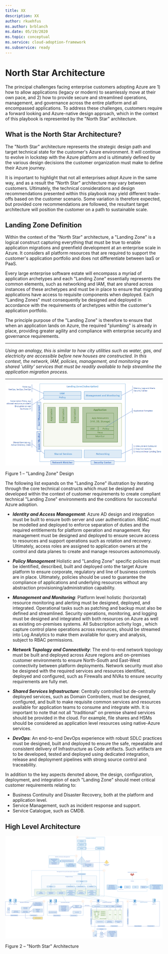 ```yaml
---
title: XX
description: XX
author: rkuehfus
ms.author: brblanch
ms.date: 05/19/2020
ms.topic: conceptual
ms.service: cloud-adoption-framework
ms.subservice: ready
---
```


# North Star Architecture

The principal challenges facing enterprise customers adopting Azure are 1) how to allow applications (legacy or modern) to seamlessly move at their own pace, and 2) how to provide secure and streamlined operations, management, and governance across the entire platform and all encompassed applications. To address these challenges, customers require a forward looking and Azure-native design approach, which in the context of this playbook is represented by the "North Star" architecture.

## What is the North Star Architecture?

The "North Star" architecture represents the strategic design path and target technical state for the customer's Azure environment. It will continue to evolve in lockstep with the Azure platform and is ultimately defined by the various design decisions the customer organization must make to define their Azure journey.

It is important to highlight that not all enterprises adopt Azure in the same way, and as a result the "North Star" architecture may vary between customers. Ultimately, the technical considerations and design recommendations presented within this playbook may yield different trade-offs based on the customer scenario. Some variation is therefore expected, but provided core recommendations are followed, the resultant target architecture will position the customer on a path to sustainable scale.

## Landing Zone Definition

Within the context of the "North Star" architecture, a "Landing Zone" is a logical construct capturing everything that must be true to enable application migrations and greenfield development at an enterprise scale in Azure. It considers all platform resources that are required to support the customer's application portfolio and does not differentiate between IaaS or PaaS.

Every large enterprise software estate will encompass a myriad of application archetypes and each "Landing Zone" essentially represents the common elements, such as networking and IAM, that are shared across instances of these archetypes and must be in place to ensure that migrating applications have access to requisite components when deployed. Each "Landing Zones" must consequently be designed and deployed in accordance with the requirements of archetypes within the customer's application portfolio.

The principle purpose of the "Landing Zone" is therefore to ensure that when an application lands on Azure, the required "plumbing" is already in place, providing greater agility and compliance with enterprise security and governance requirements.

---
_Using an analogy, this is similar to how city utilities such as water, gas, and electricity are accessible before new houses are constructed. In this context, the network, IAM, policies, management, and monitoring are shared 'utility' services that must be readily available to help streamline the application migration process._
***

[![Landing Zone](./media/lz-design.png "Landing Zone")](#)

Figure 1 – "Landing Zone" Design

The following list expands on the "Landing Zone" illustration by iterating through the core technical constructs which must be designed and developed within the context of customer requirements to create compliant technical "Landing Zone" environments and the conditions for successful Azure adoption.

-   ***Identity and Access Management***: Azure AD design and integration must be built to ensure both server and user authentication. RBAC must be modelled and deployed to enforce separation of duties and the required entitlements for platform operation and management. Key management must be designed and deployed to ensure secure access to resources and support operations such as rotation and recovery. Ultimately, access roles are assigned to application owners at the control and data planes to create and manage resources autonomously.

-   ***Policy Management*** Holistic and "Landing Zone" specific policies must be identified, described, built and deployed onto the target Azure platform to ensure corporate, regulatory and line of business controls are in place. Ultimately, policies should be used to guarantee the compliance of applications and underlying resources without any abstraction provisioning/administration capability.

-   ***Management and Monitoring***: Platform level holistic (horizontal) resource monitoring and alerting must be designed, deployed, and integrated. Operational tasks such as patching and backup must also be defined and streamlined. Security operations, monitoring, and logging must be designed and integrated with both resources on Azure as well as existing on-premises systems. All Subscription activity logs , which capture control plane operations across resources, should be streamed into Log Analytics to make them available for query and analysis, subject to RBAC permissions.

-   ***Network Topology and Connectivity***: The end-to-end network topology must be built and deployed across Azure regions and on-premises customer environments to ensure North-South and East-West connectivity between platform deployments. Network security must also be designed with the required services and resources identified, deployed and configured, such as Firewalls and NVAs to ensure security requirements are fully met.

-   ***Shared Services Infrastructure***: Centrally controlled but de-centrally deployed services, such as Domain Controllers, must be designed, configured, and built to make requisite common services and resources available for application teams to consume and integrate with. It is important to note that not all "traditional" on premise shared services should be provided in the cloud. For example, file shares and HSMs should be considered as application level resources using native-Azure services.

-   ***DevOps***: An end-to-end DevOps experience with robust SDLC practices must be designed, built and deployed to ensure the safe, repeatable and consistent delivery of Infrastructure as Code artifacts. Such artifacts are to be developed, tested and deployed using dedicated integration, release and deployment pipelines with strong source control and traceability.

In addition to the key aspects denoted above, the design, configuration, deployment, and integration of each "Landing Zone" should meet critical customer requirements relating to:

-   Business Continuity and Disaster Recovery, both at the platform and application level.
-   Service Management, such as incident response and support.
-   Service Catalogue, such as CMDB.

## High Level Architecture
[![North Star Architecture](./media/ns-arch.png "North Star Architecture")](#)

Figure 2 – "North Star" Architecture
